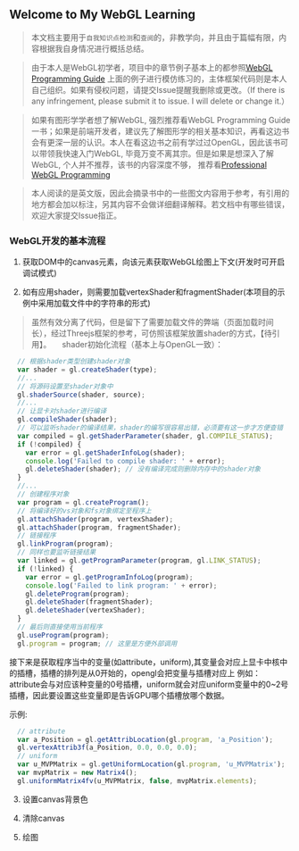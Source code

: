 ## Welcome to My WebGL Learning

> 本文档主要用于`自我知识点检测`和`查阅`的，非教学向，并且由于篇幅有限，内容根据我自身情况进行概括总结。

> 由于本人是WebGL初学者，项目中的章节例子基本上的都参照[WebGL Programming Guide](https://www.amazon.com/WebGL-Programming-Guide-Interactive-Graphics/dp/0321902920?tag=realtimerenderin&pldnSite=1) 上面的例子进行模仿练习的，主体框架代码则是本人自己组织。如果有侵权问题，请提交Issue提醒我删除或更改。（If there is any infringement, please submit it to issue. I will delete or change it.）

> 如果有图形学学者想了解WebGL, 强烈推荐看WebGL Programming Guide一书；如果是前端开发者，建议先了解图形学的相关基本知识，再看这边书会有更深一层的认识。本人在看这边书之前有学过过OpenGL，因此该书可以带领我快速入门WebGL, 毕竟万变不离其宗。但是如果是想深入了解WebGL, 个人并不推荐，该书的内容深度不够，
推荐看[Professional WebGL Programming](https://www.amazon.com/Professional-WebGL-Programming-Developing-Graphics/dp/1119968860)

> 本人阅读的是英文版，因此会摘录书中的一些图文内容用于参考，有引用的地方都会加以标注，另其内容不会做详细翻译解释。若文档中有哪些错误，欢迎大家提交Issue指正。

### WebGL开发的基本流程

1. 获取DOM中的canvas元素，向该元素获取WebGL绘图上下文(开发时可开启调试模式)

2. 如有应用shader，则需要加载vertexShader和fragmentShader(本项目的示例中采用加载文件中的字符串的形式)

> 虽然有效分离了代码，但是留下了需要加载文件的弊端（页面加载时间长），经过Threejs框架的参考，可仿照该框架放置shader的方式，【待引用】。
    
shader初始化流程（基本上与OpenGL一致）：
    
```javascript
  // 根据shader类型创建shader对象
  var shader = gl.createShader(type);
  //...
  // 将源码设置至shader对象中
  gl.shaderSource(shader, source);
  //...
  // 让显卡对shader进行编译
  gl.compileShader(shader);
  // 可以监听shader的编译结果，shader的编写很容易出错，必须要有这一步才方便查错
  var compiled = gl.getShaderParameter(shader, gl.COMPILE_STATUS);
  if (!compiled) {
    var error = gl.getShaderInfoLog(shader);
    console.log('Failed to compile shader: ' + error);
    gl.deleteShader(shader); // 没有编译完成则删除内存中的shader对象
  }
  //...
  // 创建程序对象
  var program = gl.createProgram();
  // 将编译好的vs对象和fs对象绑定至程序上
  gl.attachShader(program, vertexShader);
  gl.attachShader(program, fragmentShader);
  // 链接程序
  gl.linkProgram(program);
  // 同样也要监听链接结果
  var linked = gl.getProgramParameter(program, gl.LINK_STATUS);
  if (!linked) {
    var error = gl.getProgramInfoLog(program);
    console.log('Failed to link program: ' + error);
    gl.deleteProgram(program);
    gl.deleteShader(fragmentShader);
    gl.deleteShader(vertexShader);
  }
  // 最后则直接使用当前程序
  gl.useProgram(program);
  gl.program = program; // 这里是方便外部调用
```
  
接下来是获取程序当中的变量(如attribute，uniform),其变量会对应上显卡中核中的插槽，插槽的排列是从0开始的，opengl会把变量与插槽对应上
例如：attribute会与对应该种变量的0号插槽，uniform就会对应uniform变量中的0~2号插槽，因此要设置这些变量即是告诉GPU哪个插槽放哪个数据。

示例:

```javascript
  // attribute
  var a_Position = gl.getAttribLocation(gl.program, 'a_Position');
  gl.vertexAttrib3f(a_Position, 0.0, 0.0, 0.0);
  // uniform
  var u_MVPMatrix = gl.getUniformLocation(gl.program, 'u_MVPMatrix');
  var mvpMatrix = new Matrix4();
  gl.uniformMatrix4fv(u_MVPMatrix, false, mvpMatrix.elements);
```
  
3. 设置canvas背景色

4. 清除canvas

5. 绘图
  
















